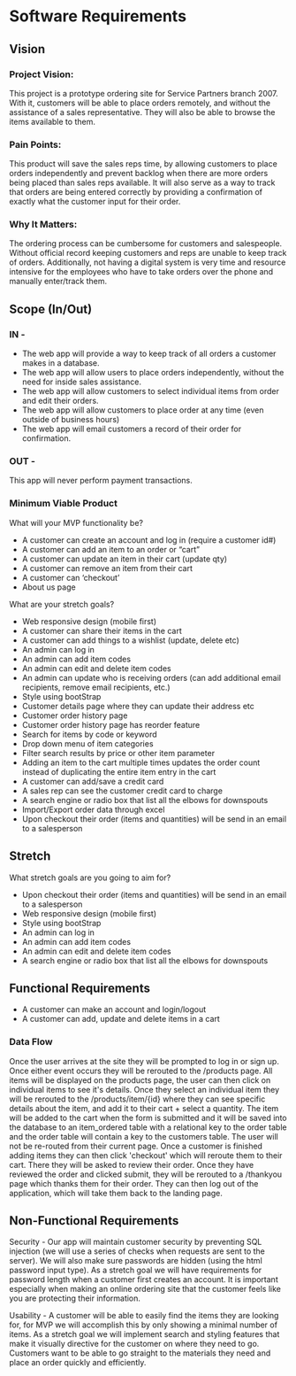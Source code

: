 # Software Requirements

## Vision

### Project Vision: 
This project is a prototype ordering site for Service Partners branch 2007. With it, customers will be able to place orders remotely, and without the assistance of a sales representative. They will also be able to browse the items available to them.

### Pain Points:
This product will save the sales reps time, by allowing customers to place orders independently and prevent backlog when there are more orders being placed than sales reps available. It will also serve as a way to track that orders are being entered correctly by providing a confirmation of exactly what the customer input for their order.

### Why It Matters:
The ordering process can be cumbersome for customers and salespeople. Without official record keeping customers and reps are unable to keep track of orders. Additionally, not having a digital system is very time and resource intensive for the employees who have to take orders over the phone and manually enter/track them.

## Scope (In/Out)
### IN - 
- The web app will provide a way to keep track of all orders a customer makes in a database.
- The web app will allow users to place orders independently, without the need for inside sales assistance.
- The web app will allow customers to select individual items from order and edit their orders.
- The web app will allow customers to place order at any time (even outside of business hours)
- The web app will email customers a record of their order for confirmation.

### OUT - 
This app will never perform payment transactions.

### Minimum Viable Product
What will your MVP functionality be?
- A customer can create an account and log in (require a customer id#)
- A customer can add an item to an order or “cart”
- A customer can update an item in their cart (update qty)
- A customer can remove an item from their cart
- A customer can ‘checkout’
- About us page

What are your stretch goals?
- Web responsive design (mobile first) 
- A customer can share their items in the cart 
- A customer can add things to a wishlist (update, delete etc) 
- An admin can log in
- An admin can add item codes
- An admin can edit and delete item codes
- An admin can update who is receiving orders (can add additional email recipients, remove email recipients, etc.)
- Style using bootStrap
- Customer details page where they can update their address etc
- Customer order history page 
- Customer order history page has reorder feature 
- Search for items by code or keyword
- Drop down menu of item categories 
- Filter search results by price or other item parameter
- Adding an item to the cart multiple times updates the order count instead of duplicating the entire item entry in the cart
- A customer can add/save a credit card
- A sales rep can see the customer credit card to charge
- A search engine or radio box that list all the elbows for downspouts
- Import/Export order data through excel
- Upon checkout their order (items and quantities) will be send in an email to a salesperson


## Stretch
What stretch goals are you going to aim for?
- Upon checkout their order (items and quantities) will be send in an email to a salesperson
- Web responsive design (mobile first) 
- Style using bootStrap
- An admin can log in
- An admin can add item codes
- An admin can edit and delete item codes
- A search engine or radio box that list all the elbows for downspouts

## Functional Requirements
- A customer can make an account and login/logout
- A customer can add, update and delete items in a cart


### Data Flow
Once the user arrives at the site they will be prompted to log in or sign up. Once either event occurs they will be rerouted to the /products page. All items will be displayed on the products page, the user can then click on individual items to see it's details. Once they select an individual item they will be rerouted to the /products/item/{id} where they can see specific details about the item, and add it to their cart + select a quantity. The item will be added to the cart when the form is submitted and it will be saved into the database to an item_ordered table with a relational key to the order table and the order table will contain a key to the customers table. The user will not be re-routed from their current page. Once a customer is finished adding items they can then click 'checkout' which will reroute them to their cart. There they will be asked to review their order. Once they have reviewed the order and clicked submit, they will be rerouted to a /thankyou page which thanks them for their order. They can then log out of the application, which will take them back to the landing page.


## Non-Functional Requirements
Security - Our app will maintain customer security by preventing SQL injection (we will use a series of checks when requests are sent to the server). We will also make sure passwords are hidden (using the html password input type). As a stretch goal we will have requirements for password length when a customer first creates an account. It is important especially when making an online ordering site that the customer feels like you are protecting their information.

Usability - A customer will be able to easily find the items they are looking for, for MVP we will accomplish this by only showing a minimal number of items. As a stretch goal we will implement search and styling features that make it visually directive for the customer on where they need to go. Customers want to be able to go straight to the materials they need and place an order quickly and efficiently.


